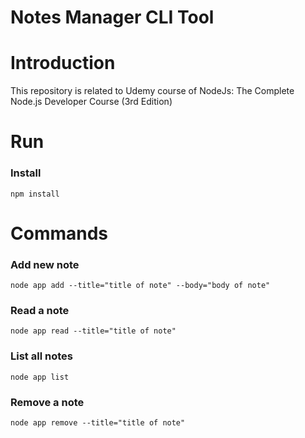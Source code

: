 
# Notes Manager CLI Tool

# Introduction
This repository is related to Udemy course of NodeJs: The Complete Node.js Developer Course (3rd Edition)

# Run

### Install

```
npm install
```

# Commands

### Add new note

```
node app add --title="title of note" --body="body of note"
```

### Read a note

```
node app read --title="title of note"
```

### List all notes

```
node app list
```

### Remove a note

```
node app remove --title="title of note"
```
